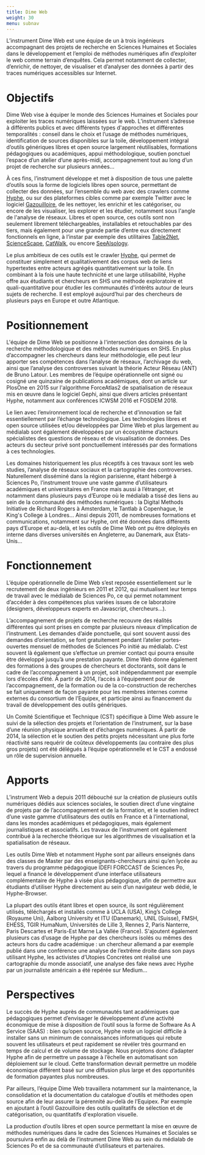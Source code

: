 ```yaml
---
title: Dime Web
weight: 30
menu: subnav
---
```


L’instrument Dime Web est une équipe de un à trois ingénieurs accompagnant des projets de recherche en Sciences Humaines et Sociales dans le développement et l’emploi de méthodes numériques afin d’exploiter le web comme terrain d’enquêtes. Cela permet notamment de collecter, d’enrichir, de nettoyer, de visualiser et d’analyser des données à partir des traces numériques accessibles sur Internet.

# Objectifs
Dime Web vise à équiper le monde des Sciences Humaines et Sociales pour exploiter les traces numériques laissées sur le web. L’instrument s’adresse à différents publics et avec différents types d'approches et différentes temporalités : conseil dans le choix et l’usage de méthodes numériques, identification de sources disponibles sur la toile, développement intégral d’outils génériques libres et open source largement réutilisables, formations pédagogiques ou académiques, appui méthodologique, soutien ponctuel l’espace d’un atelier d’une après-midi, accompagnement tout au long d’un projet de recherche sur plusieurs années...

À ces fins, l’instrument développe et met à disposition de tous une palette d’outils sous la forme de logiciels libres open source, permettant de collecter des données, sur l’ensemble du web avec des crawlers comme [Hyphe](http://hyphe.medialab.sciences-po.fr/), ou sur des plateformes cibles comme par exemple Twitter avec le logiciel [Gazouilloire](https://github.com/medialab/gazouilloire), de les nettoyer, les enrichir et les catégoriser, ou encore de les visualiser, les explorer et les étudier, notamment sous l'angle de l'analyse de réseaux.
Libres et open source, ces outils sont non seulement librement téléchargeables, installables et retouchables par des tiers, mais également pour une grande partie d’entre eux directement fonctionnels en ligne, à l’instar par exemple des utilitaires [Table2Net](http://tools.medialab.sciences-po.fr/table2net/), [ScienceScape](http://tools.medialab.sciences-po.fr/sciencescape/), [CatWalk](https://medialab.github.io/catwalk/), ou encore [SeeAlsology](http://tools.medialab.sciences-po.fr/seealsology/).

Le plus ambitieux de ces outils est le crawler  [Hyphe](http://hyphe.medialab.sciences-po.fr/), qui permet de constituer simplement et qualitativement des corpus web de liens hypertextes entre acteurs agrégés quantitativement sur la toile. En combinant à la fois une haute technicité et une large utilisabilité, Hyphe offre aux étudiants et chercheurs en SHS une méthode exploratoire et quali-quantitative pour étudier les communautés d'intérêts autour de leurs sujets de recherche. Il est employé aujourd’hui par des chercheurs de plusieurs pays en Europe et outre Atlantique.


# Positionnement
L'équipe de Dime Web se positionne à l'intersection des domaines de la recherche méthodologique et des méthodes numériques en SHS. En plus d’accompagner les chercheurs dans leur méthodologie, elle peut leur apporter ses compétences dans l’analyse de réseaux, l’archivage du web, ainsi que l’analyse des controverses suivant la théorie Acteur Réseau (ANT) de Bruno Latour. Les membres de l’équipe opérationnelle ont signé ou cosigné une quinzaine de publications académiques, dont un article sur PlosOne en 2015 sur l'algorithme ForceAtlas2 de spatialisation de réseaux mis en œuvre dans le logiciel Gephi, ainsi que divers articles présentant Hyphe, notamment aux conférences ICWSM 2016 et FOSDEM 2018.

Le lien avec l’environnement local de recherche et d’innovation se fait essentiellement par l’échange technologique. Les technologies libres et open source utilisées et/ou développées par Dime Web et plus largement au médialab sont également développées par un écosystème d’acteurs spécialistes des questions de réseau et de visualisation de données. Des acteurs du secteur privé sont ponctuellement intéressés par des formations à ces technologies.

Les domaines historiquement les plus réceptifs à ces travaux sont les web studies, l’analyse de réseaux sociaux et la cartographie des controverses. Naturellement disséminé dans la région parisienne, étant hébergé à Sciences Po, l’instrument trouve une vaste gamme d’utilisateurs académiques et universitaires en France mais aussi à l’étranger, et notamment dans plusieurs pays d’Europe où le médialab a tissé des liens au sein de la communauté des méthodes numériques : la Digital Methods Initiative de Richard Rogers à Amsterdam, le Tantlab à Copenhague, le King's College à Londres… Ainsi depuis 2011, de nombreuses formations et communications, notamment sur Hyphe, ont été données dans différents pays d’Europe et au-delà, et les outils de Dime Web ont pu être déployés en interne dans diverses universités en Angleterre, au Danemark, aux États-Unis...

# Fonctionnement
L’équipe opérationnelle de Dime Web s’est reposée essentiellement sur le recrutement de deux ingénieurs en 2011 et 2012, qui mutualisent leur temps de travail avec le médialab de Sciences Po, ce qui permet notamment d’accéder à des compétences plus variées issues de ce laboratoire (designers, développeurs experts en Javascript, chercheurs…).

L’accompagnement de projets de recherche recouvre des réalités différentes qui sont prises en compte par plusieurs niveaux d’implication de l’instrument. Les demandes d’aide ponctuelle, qui sont souvent aussi des demandes d’orientation, se font gratuitement pendant l’atelier portes-ouvertes mensuel de méthodes de Sciences Po initié au médialab. C’est souvent là également que s’effectue un premier contact qui pourra ensuite être développé jusqu’à une prestation payante. Dime Web donne également des formations à des groupes de chercheurs et doctorants, soit dans le cadre de l’accompagnement à un projet, soit indépendamment par exemple lors d’écoles d’été. À partir de 2014, l’accès à l’équipement pour de l’accompagnement, de la formation ou de la co-construction de recherches se fait uniquement de façon payante pour les membres internes comme externes du consortium de l’Equipex, et participe ainsi au financement du travail de développement des outils génériques.

Un Comité Scientifique et Technique (CST) spécifique à Dime Web assure le suivi de la sélection des projets et l’orientation de l’instrument, sur la base d’une réunion physique annuelle et d’échanges numériques. À partir de 2014, la sélection et le soutien des petits projets nécessitant une plus forte réactivité sans requérir de coûteux développements (au contraire des plus gros projets) ont été délégués à l’équipe opérationnelle et le CST a endossé un rôle de supervision annuelle.

# Apports
L’instrument Web a depuis 2011 débouché sur la création de plusieurs outils numériques dédiés aux sciences sociales, le soutien direct d’une vingtaine de projets par de l’accompagnement et de la formation, et le soutien indirect d’une vaste gamme d’utilisateurs des outils en France et à l’international, dans les mondes académiques et pédagogiques, mais également journalistiques et associatifs. Les travaux de l’instrument ont également contribué à la recherche théorique sur les algorithmes de visualisation et la spatialisation de réseaux.

Les outils Dime Web et notamment Hyphe sont par ailleurs enseignés dans des classes de Master par des enseignants-chercheurs ainsi qu’en lycée au travers du programme pédagogique IDEFI FORCCAST de Sciences Po, lequel a financé le développement d’une interface utilisateurs complémentaire de Hyphe à visée plus pédagogique, afin de permettre aux étudiants d’utiliser Hyphe directement au sein d’un navigateur web dédié, le Hyphe-Browser.

La plupart des outils étant libres et open source, ils sont régulièrement utilisés, téléchargés et installés comme à UCLA (USA), King’s College (Royaume Uni), Aalborg University et ITU (Danemark), UNIL (Suisse), FMSH, EHESS, TGIR HumaNum, Universités de Lille 3, Rennes 2, Paris Nanterre, Paris Descartes et Paris-Est Marne La Vallée (France). S'ajoutent également plusieurs cas d’usage de Hyphe par des chercheurs isolés ou mêmes des acteurs hors du cadre académique : un chercheur allemand a par exemple publié dans une conférence une analyse de l’extrême droite dans son pays utilisant Hyphe, les activistes d’Utopies Concrètes ont réalisé une cartographie du monde associatif, une analyse des fake news avec Hyphe par un journaliste américain a été repérée sur Medium…

# Perspectives
Le succès de Hyphe auprès de communautés tant académiques que pédagogiques permet d’envisager le développement d’une activité économique de mise à disposition de l’outil sous la forme de Software As A Service (SAAS) : bien qu’open source, Hyphe reste un logiciel difficile à installer sans un minimum de connaissances informatiques qui rebute souvent les utilisateurs et peut rapidement se révéler très gourmand en temps de calcul et de volume de stockage. Nous projetons donc d’adapter Hyphe afin de permettre un passage à l’échelle en automatisant son déploiement sur le cloud. Cette transformation devrait permettre un modèle économique différent basé sur une diffusion plus large et des opportunités de formation payantes plus nombreuses.

Par ailleurs, l’équipe Dime Web travaillera notamment sur la maintenance, la consolidation et la documentation du catalogue d'outils et méthodes open source afin de leur assurer la pérennité au-delà de l’Equipex. Par exemple en ajoutant à l’outil Gazouilloire des outils qualitatifs de sélection et de catégorisation, ou quantitatifs d'exploration visuelle.

La production d’outils libres et open source permettant la mise en œuvre de méthodes numériques dans le cadre des Sciences Humaines et Sociales se poursuivra enfin au delà de l’instrument Dime Web au sein du médialab de Sciences Po et de sa communauté d’utilisateurs et partenaires.

